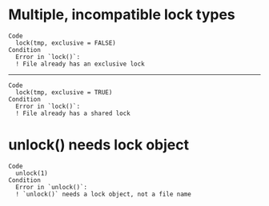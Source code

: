 # Multiple, incompatible lock types

    Code
      lock(tmp, exclusive = FALSE)
    Condition
      Error in `lock()`:
      ! File already has an exclusive lock

---

    Code
      lock(tmp, exclusive = TRUE)
    Condition
      Error in `lock()`:
      ! File already has a shared lock

# unlock() needs lock object

    Code
      unlock(1)
    Condition
      Error in `unlock()`:
      ! `unlock()` needs a lock object, not a file name

